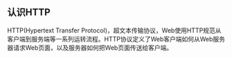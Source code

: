 <!-- ---xx
title: 计算机网络系列之HTTP基础
date: 2022-10-17
tags: 计算机网络
set: Network
--- -->

## 认识HTTP

HTTP(Hypertext Transfer Protocol)，超文本传输协议，Web使用HTTP规范从客户端到服务端等一系列运转流程。HTTP协议定义了Web客户端如何从Web服务器请求Web页面，以及服务器如何把Web页面传送给客户端。